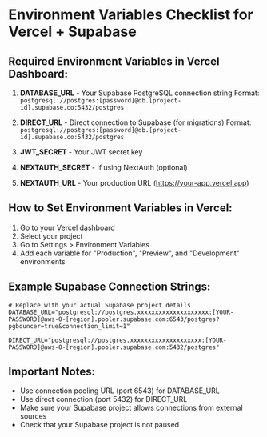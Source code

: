 # Environment Variables Checklist for Vercel + Supabase

## Required Environment Variables in Vercel Dashboard:

1. **DATABASE_URL** - Your Supabase PostgreSQL connection string
   Format: `postgresql://postgres:[password]@db.[project-id].supabase.co:5432/postgres`

2. **DIRECT_URL** - Direct connection to Supabase (for migrations)
   Format: `postgresql://postgres:[password]@db.[project-id].supabase.co:5432/postgres`

3. **JWT_SECRET** - Your JWT secret key

4. **NEXTAUTH_SECRET** - If using NextAuth (optional)

5. **NEXTAUTH_URL** - Your production URL (https://your-app.vercel.app)

## How to Set Environment Variables in Vercel:

1. Go to your Vercel dashboard
2. Select your project
3. Go to Settings > Environment Variables
4. Add each variable for "Production", "Preview", and "Development" environments

## Example Supabase Connection Strings:

```env
# Replace with your actual Supabase project details
DATABASE_URL="postgresql://postgres.xxxxxxxxxxxxxxxxxxxx:[YOUR-PASSWORD]@aws-0-[region].pooler.supabase.com:6543/postgres?pgbouncer=true&connection_limit=1"

DIRECT_URL="postgresql://postgres.xxxxxxxxxxxxxxxxxxxx:[YOUR-PASSWORD]@aws-0-[region].pooler.supabase.com:5432/postgres"
```

## Important Notes:

- Use connection pooling URL (port 6543) for DATABASE_URL
- Use direct connection (port 5432) for DIRECT_URL
- Make sure your Supabase project allows connections from external sources
- Check that your Supabase project is not paused
